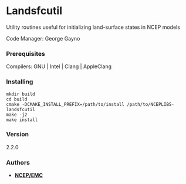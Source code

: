 # Landsfcutil

Utility routines useful for initializing land-surface states in NCEP models

Code Manager: George Gayno

### Prerequisites

Compilers: GNU | Intel | Clang | AppleClang 


### Installing

```
mkdir build
cd build
cmake -DCMAKE_INSTALL_PREFIX=/path/to/install /path/to/NCEPLIBS-landsfcutil
make -j2
make install
```


### Version

2.2.0


### Authors

* **[NCEP/EMC](NCEP.List.EMC.nceplibs.Developers@noaa.gov)**
